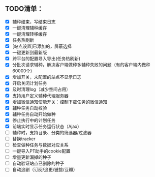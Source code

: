 ## TODO清单：

- [x] 辅种结束，写结束日志
- [x] 一键清理辅种缓存
- [x] 一键清理转移缓存
- [x] 任务热刷新
- [x] [站点设置]已添加的，屏蔽选择
- [x] 一键更新到最新版
- [x] 跨平台的配置导入导出(任务热刷新)
- [x] 分批次请求辅种，解决客户端做种多辅种失败的问题（有的客户端内做种60000个）
- [x] 增加开关，未配置的站点不显示日志
- [x] 开启关闭计划任务
- [x] 及时清理log（减少空间占用）
- [x] 支持用户定义辅种代理服务器
- [x] 增加微信通知使能开关：控制下载任务的微信通知
- [x] 辅种任务自动校验
- [x] 辅种任务自动开始做种
- [x] 停止执行中的计划任务
- [x] 前端实时显示任务运行状态（Ajax）
- [ ] 辅种时，支持目录、分类的筛选器/过滤器
- [ ] 替换tracker
- [ ] 检查做种任务与数据对应关系
- [ ] 一键导入PT助手的cookie配置
- [ ] 增量更新漏掉的种子 
- [ ] 自动验证站点已删除的种子
- [ ] 自动追剧（订阅/追更/链接/豆瓣）